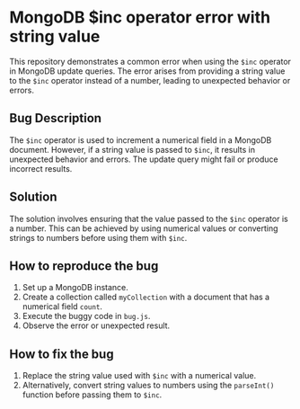 # MongoDB $inc operator error with string value

This repository demonstrates a common error when using the `$inc` operator in MongoDB update queries.  The error arises from providing a string value to the `$inc` operator instead of a number, leading to unexpected behavior or errors.

## Bug Description
The `$inc` operator is used to increment a numerical field in a MongoDB document. However, if a string value is passed to `$inc`, it results in unexpected behavior and errors. The update query might fail or produce incorrect results.

## Solution
The solution involves ensuring that the value passed to the `$inc` operator is a number. This can be achieved by using numerical values or converting strings to numbers before using them with `$inc`.

## How to reproduce the bug
1.  Set up a MongoDB instance.
2.  Create a collection called `myCollection` with a document that has a numerical field `count`.
3.  Execute the buggy code in `bug.js`.
4. Observe the error or unexpected result.

## How to fix the bug
1. Replace the string value used with `$inc` with a numerical value.
2. Alternatively, convert string values to numbers using the `parseInt()` function before passing them to `$inc`.